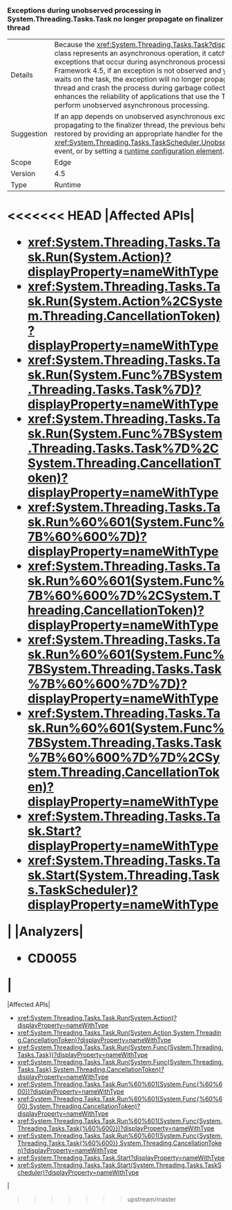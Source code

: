 ### Exceptions during unobserved processing in System.Threading.Tasks.Task no longer propagate on finalizer thread

|   |   |
|---|---|
|Details|Because the <xref:System.Threading.Tasks.Task?displayProperty=name> class represents an asynchronous operation, it catches all non-severe exceptions that occur during asynchronous processing. In the .NET Framework 4.5, if an exception is not observed and your code never waits on the task, the exception will no longer propagate on the finalizer thread and crash the process during garbage collection. This change enhances the reliability of applications that use the Task class to perform unobserved asynchronous processing.|
|Suggestion|If an app depends on unobserved asynchronous exceptions propagating to the finalizer thread, the previous behavior can be restored by providing an appropriate handler for the <xref:System.Threading.Tasks.TaskScheduler.UnobservedTaskException> event, or by setting a [runtime configuration element](~/docs/framework/configure-apps/file-schema/runtime/throwunobservedtaskexceptions-element.md).|
|Scope|Edge|
|Version|4.5|
|Type|Runtime|
<<<<<<< HEAD
|Affected APIs|<ul><li><xref:System.Threading.Tasks.Task.Run(System.Action)?displayProperty=nameWithType></li><li><xref:System.Threading.Tasks.Task.Run(System.Action%2CSystem.Threading.CancellationToken)?displayProperty=nameWithType></li><li><xref:System.Threading.Tasks.Task.Run(System.Func%7BSystem.Threading.Tasks.Task%7D)?displayProperty=nameWithType></li><li><xref:System.Threading.Tasks.Task.Run(System.Func%7BSystem.Threading.Tasks.Task%7D%2CSystem.Threading.CancellationToken)?displayProperty=nameWithType></li><li><xref:System.Threading.Tasks.Task.Run%60%601(System.Func%7B%60%600%7D)?displayProperty=nameWithType></li><li><xref:System.Threading.Tasks.Task.Run%60%601(System.Func%7B%60%600%7D%2CSystem.Threading.CancellationToken)?displayProperty=nameWithType></li><li><xref:System.Threading.Tasks.Task.Run%60%601(System.Func%7BSystem.Threading.Tasks.Task%7B%60%600%7D%7D)?displayProperty=nameWithType></li><li><xref:System.Threading.Tasks.Task.Run%60%601(System.Func%7BSystem.Threading.Tasks.Task%7B%60%600%7D%7D%2CSystem.Threading.CancellationToken)?displayProperty=nameWithType></li><li><xref:System.Threading.Tasks.Task.Start?displayProperty=nameWithType></li><li><xref:System.Threading.Tasks.Task.Start(System.Threading.Tasks.TaskScheduler)?displayProperty=nameWithType></li></ul>|
|Analyzers|<ul><li>CD0055</li></ul>|
=======
|Affected APIs|<ul><li><xref:System.Threading.Tasks.Task.Run(System.Action)?displayProperty=nameWithType></li><li><xref:System.Threading.Tasks.Task.Run(System.Action,System.Threading.CancellationToken)?displayProperty=nameWithType></li><li><xref:System.Threading.Tasks.Task.Run(System.Func{System.Threading.Tasks.Task})?displayProperty=nameWithType></li><li><xref:System.Threading.Tasks.Task.Run(System.Func{System.Threading.Tasks.Task},System.Threading.CancellationToken)?displayProperty=nameWithType></li><li><xref:System.Threading.Tasks.Task.Run%60%601(System.Func{%60%600})?displayProperty=nameWithType></li><li><xref:System.Threading.Tasks.Task.Run%60%601(System.Func{%60%600},System.Threading.CancellationToken)?displayProperty=nameWithType></li><li><xref:System.Threading.Tasks.Task.Run%60%601(System.Func{System.Threading.Tasks.Task{%60%600}})?displayProperty=nameWithType></li><li><xref:System.Threading.Tasks.Task.Run%60%601(System.Func{System.Threading.Tasks.Task{%60%600}},System.Threading.CancellationToken)?displayProperty=nameWithType></li><li><xref:System.Threading.Tasks.Task.Start?displayProperty=nameWithType></li><li><xref:System.Threading.Tasks.Task.Start(System.Threading.Tasks.TaskScheduler)?displayProperty=nameWithType></li></ul>|
>>>>>>> upstream/master

